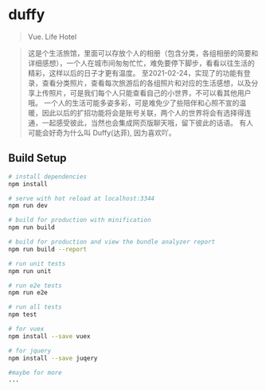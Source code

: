 # duffy

> Vue.    Life Hotel

> 这是个生活旅馆，里面可以存放个人的相册（包含分类，各组相册的简要和详细感想），一个人在城市间匆匆忙忙，难免要停下脚步，看看以往生活的精彩，这样以后的日子才更有温度。
> 至2021-02-24，实现了的功能有登录，查看分类照片，查看每次旅游后的各组照片和对应的生活感想，以及分享上传照片，可是我们每个人只能查看自己的小世界，不可以看其他用户哦。
> 一个人的生活可能多姿多彩，可是难免少了些陪伴和心照不宣的温暖，因此以后的扩招功能将会是账号关联，两个人的世界将会有选择得连通，一起感受彼此，当然也会集成网页版聊天哦，留下彼此的话语。
> 有人可能会好奇为什么叫 Duffy(达菲), 因为喜欢吖。

## Build Setup

``` bash
# install dependencies
npm install

# serve with hot reload at localhost:3344
npm run dev

# build for production with minification
npm run build

# build for production and view the bundle analyzer report
npm run build --report

# run unit tests
npm run unit

# run e2e tests
npm run e2e

# run all tests
npm test

# for vuex
npm install --save vuex

# for jquery
npm install --save juqery

#maybe for more
...
